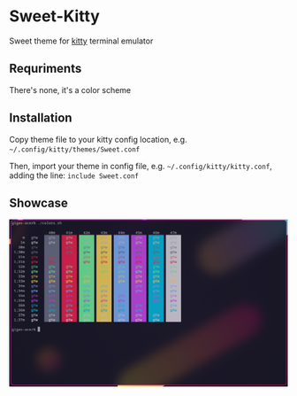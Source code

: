 # Sweet-Kitty

Sweet theme for [kitty](https://github.com/kovidgoyal/kitty) terminal emulator

## Requriments

There's none, it's a color scheme

## Installation

Copy theme file to your kitty config location, e.g. `~/.config/kitty/themes/Sweet.conf`

Then, import your theme in config file, e.g. `~/.config/kitty/kitty.conf`, adding the line: `include Sweet.conf`

## Showcase

![](assets/screenshot.png)
